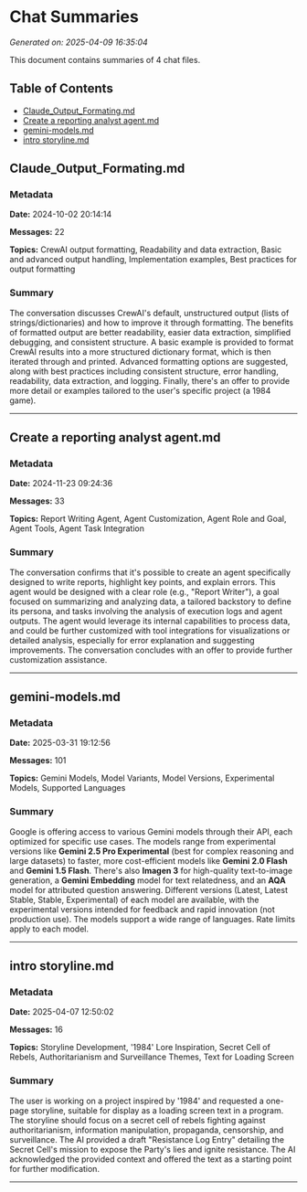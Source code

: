 # Chat Summaries

*Generated on: 2025-04-09 16:35:04*

This document contains summaries of 4 chat files.

## Table of Contents

- [Claude_Output_Formating.md](#claude_output_formating-md)
- [Create a reporting analyst agent.md](#create-a-reporting-analyst-agent-md)
- [gemini-models.md](#gemini-models-md)
- [intro storyline.md](#intro-storyline-md)

## Claude_Output_Formating.md

### Metadata

**Date:** 2024-10-02 20:14:14

**Messages:** 22

**Topics:** CrewAI output formatting, Readability and data extraction, Basic and advanced output handling, Implementation examples, Best practices for output formatting

### Summary

The conversation discusses CrewAI's default, unstructured output (lists of strings/dictionaries) and how to improve it through formatting. The benefits of formatted output are better readability, easier data extraction, simplified debugging, and consistent structure. A basic example is provided to format CrewAI results into a more structured dictionary format, which is then iterated through and printed. Advanced formatting options are suggested, along with best practices including consistent structure, error handling, readability, data extraction, and logging. Finally, there's an offer to provide more detail or examples tailored to the user's specific project (a 1984 game).

---

## Create a reporting analyst agent.md

### Metadata

**Date:** 2024-11-23 09:24:36

**Messages:** 33

**Topics:** Report Writing Agent, Agent Customization, Agent Role and Goal, Agent Tools, Agent Task Integration

### Summary

The conversation confirms that it's possible to create an agent specifically designed to write reports, highlight key points, and explain errors. This agent would be designed with a clear role (e.g., "Report Writer"), a goal focused on summarizing and analyzing data, a tailored backstory to define its persona, and tasks involving the analysis of execution logs and agent outputs. The agent would leverage its internal capabilities to process data, and could be further customized with tool integrations for visualizations or detailed analysis, especially for error explanation and suggesting improvements. The conversation concludes with an offer to provide further customization assistance.

---

## gemini-models.md

### Metadata

**Date:** 2025-03-31 19:12:56

**Messages:** 101

**Topics:** Gemini Models, Model Variants, Model Versions, Experimental Models, Supported Languages

### Summary

Google is offering access to various Gemini models through their API, each optimized for specific use cases. The models range from experimental versions like **Gemini 2.5 Pro Experimental** (best for complex reasoning and large datasets) to faster, more cost-efficient models like **Gemini 2.0 Flash** and **Gemini 1.5 Flash**. There's also **Imagen 3** for high-quality text-to-image generation, a **Gemini Embedding** model for text relatedness, and an **AQA** model for attributed question answering.  Different versions (Latest, Latest Stable, Stable, Experimental) of each model are available, with the experimental versions intended for feedback and rapid innovation (not production use).  The models support a wide range of languages.  Rate limits apply to each model.

---

## intro storyline.md

### Metadata

**Date:** 2025-04-07 12:50:02

**Messages:** 16

**Topics:** Storyline Development, '1984' Lore Inspiration, Secret Cell of Rebels, Authoritarianism and Surveillance Themes, Text for Loading Screen

### Summary

The user is working on a project inspired by '1984' and requested a one-page storyline, suitable for display as a loading screen text in a program. The storyline should focus on a secret cell of rebels fighting against authoritarianism, information manipulation, propaganda, censorship, and surveillance. The AI provided a draft "Resistance Log Entry" detailing the Secret Cell's mission to expose the Party's lies and ignite resistance. The AI acknowledged the provided context and offered the text as a starting point for further modification.

---

